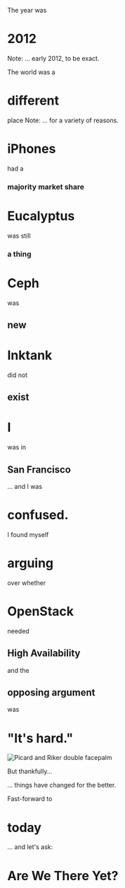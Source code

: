 The year was
# 2012
Note: ... early 2012, to be exact.


The world was a
# different
place
Note: ... for a variety of reasons.


# iPhones
had a
### majority market share


# Eucalyptus
was still
### a thing


# Ceph
was
## new


# Inktank
did not
## exist


# I
was in
## San Francisco


... and I was
# confused.


I found myself
# arguing


over whether
# OpenStack
needed
## High Availability


and the
## opposing argument
was


# "It's hard."


![Picard and Riker double facepalm](http://gamerindebt.co.uk/wp-content/uploads/2013/07/double-facepalm.jpg)


But thankfully...


... things have changed for the better.


Fast-forward to
# today


... and let's ask:


# Are We There Yet?
